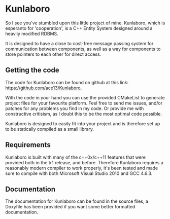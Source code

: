 Kunlaboro
=========

So I see you've stumbled upon this little project of mine.
Kunlaboro, which is esperanto for 'cooperation', is a C++ Entity System designed around a heavily modified RDBMS.

It is designed to have a close to cost-free message passing system for communication between components, as well as a way for components to store pointers to each other for direct access.

Getting the code
----------------

The code for Kunlaboro can be found on github at this link: https://github.com/ace13/Kunlaboro.

With the code in your hand you can use the provided CMakeList to generate project files for your favourite platform.
Feel free to send me issues, and/or patches for any problems you find in my code. Or provide me with constructive critisism, as I doubt this to be the most optimal code possible.

Kunlaboro is designed to easily fit into your project and is therefore set up to be statically compiled as a small library.

Requirements
------------

Kunlaboro is built with many of the c++0x/c++11 features that were provided both in the tr1 release, and before.
Therefore Kunlaboro requires a reasonably modern compiler to work properly, it's been tested and made sure to compile with both Microsoft Visual Studio 2010 and GCC 4.6.3.

Documentation
-------------

The documentation for Kunlaboro can be found in the source files, a Doxyfile has been provided if you want some better formatted documentation.